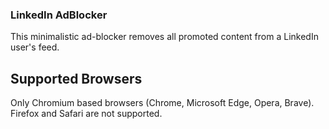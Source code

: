 ### LinkedIn AdBlocker

This minimalistic ad-blocker removes all promoted content from a LinkedIn user's feed.


## Supported Browsers

Only Chromium based browsers (Chrome, Microsoft Edge, Opera, Brave). Firefox and Safari are not supported.